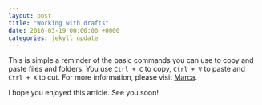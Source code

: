 ```yaml
---
layout: post
title: "Working with drafts"
date: 2016-03-19 00:00:00 +0000
categories: jekyll update
---
```

This is simple a reminder of the basic commands you can use to copy and paste files and folders. You use `Ctrl + C` to copy, `Ctrl + V` to paste and `Ctrl + X` to cut. For more information, please visit [Marca][marca].

I hope you enjoyed this article. See you soon!

[marca]: http://www.marca.com/